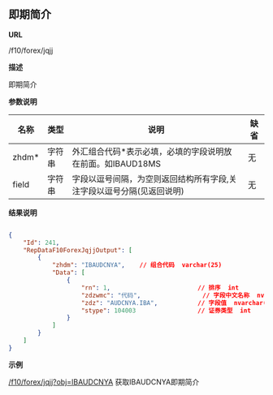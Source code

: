  	
## 即期简介

**URL**

/f10/forex/jqjj

**描述**

即期简介

**参数说明**

|名称|类型|说明|缺省|
| -------- | -------- | -------- | -------- |
|zhdm\*|字符串|外汇组合代码\*表示必填，必填的字段说明放在前面。如IBAUD18MS|无|
|field|字符串|字段以逗号间隔，为空则返回结构所有字段,关注字段以逗号分隔(见返回说明)|无|


**结果说明**

```json

{
	"Id": 241,
    "RepDataF10ForexJqjjOutput": [
        {
            "zhdm": "IBAUDCNYA",	// 组合代码  varchar(25)
            "Data": [
                {
                    "rn": 1,						// 排序  int              
                    "zdzwmc": "代码",                 // 字段中文名称  nvarchar(250)
                    "zdz": "AUDCNYA.IBA",           // 字段值  nvarchar(-1)    
                    "stype": 104003                 // 证券类型  int            
                }
            ]
	   	}
	]
}
```

**示例**

[/f10/forex/jqjj?obj=IBAUDCNYA]($APIHOST$/f10/forex/jqjj?obj=IBAUDCNYA)
获取IBAUDCNYA即期简介 
